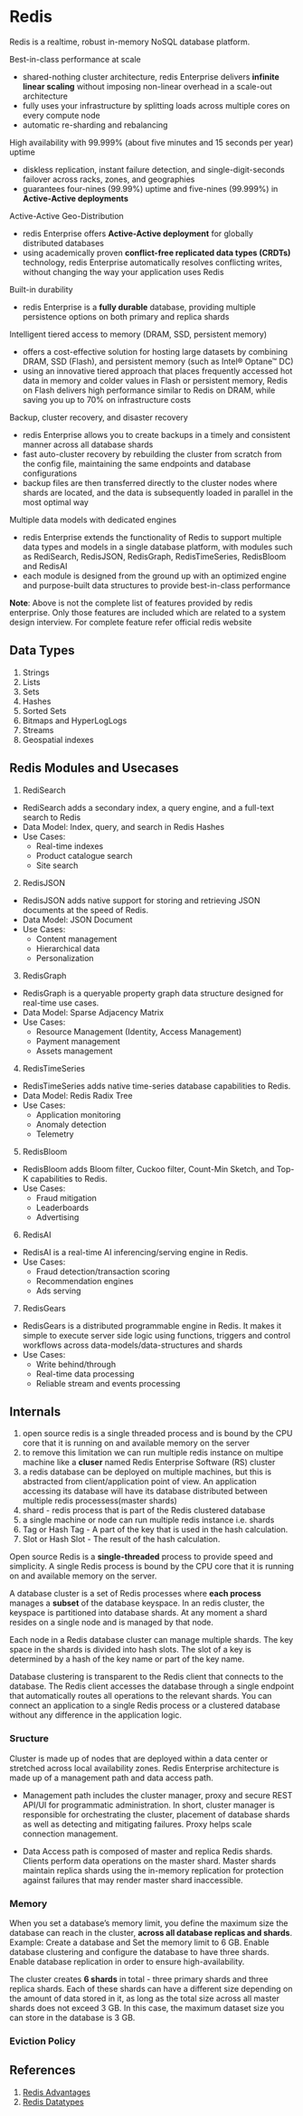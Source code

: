 # Redis

Redis is a realtime, robust in-memory NoSQL database platform.

Best-in-class performance at scale

- shared-nothing cluster architecture, redis Enterprise delivers **infinite linear scaling** without imposing non-linear overhead in a scale-out architecture
- fully uses your infrastructure by splitting loads across multiple cores on every compute node
- automatic re-sharding and rebalancing

High availability with 99.999% (about five minutes and 15 seconds per year) uptime

- diskless replication, instant failure detection, and single-digit-seconds failover across racks, zones, and geographies
- guarantees four-nines (99.99%) uptime and five-nines (99.999%) in **Active-Active deployments**

Active-Active Geo-Distribution

- redis Enterprise offers **Active-Active deployment** for globally distributed databases
- using academically proven **conflict-free replicated data types (CRDTs)** technology, redis Enterprise automatically resolves conflicting writes, without changing the way your application uses Redis

Built-in durability

- redis Enterprise is a **fully durable** database, providing multiple persistence options on both primary and replica shards

Intelligent tiered access to memory (DRAM, SSD, persistent memory)

- offers a cost-effective solution for hosting large datasets by combining DRAM, SSD (Flash), and persistent memory (such as Intel® Optane™ DC)
- using an innovative tiered approach that places frequently accessed hot data in memory and colder values in Flash or persistent memory, Redis on Flash delivers high performance similar to Redis on DRAM, while saving you up to 70% on infrastructure costs

Backup, cluster recovery, and disaster recovery

- redis Enterprise allows you to create backups in a timely and consistent manner across all database shards
- fast auto-cluster recovery by rebuilding the cluster from scratch from the config file, maintaining the same endpoints and database configurations
- backup files are then transferred directly to the cluster nodes where shards are located, and the data is subsequently loaded in parallel in the most optimal way

Multiple data models with dedicated engines

- redis Enterprise extends the functionality of Redis to support multiple data types and models in a single database platform, with modules such as RediSearch, RedisJSON, RedisGraph, RedisTimeSeries, RedisBloom and RedisAI
- each module is designed from the ground up with an optimized engine and purpose-built data structures to provide best-in-class performance

**Note**: Above is not the complete list of features provided by redis enterprise. Only those features are included which are related to a system design interview. For complete feature refer official redis website

## Data Types

1. Strings
2. Lists
3. Sets
4. Hashes
5. Sorted Sets
6. Bitmaps and HyperLogLogs
7. Streams
8. Geospatial indexes

## Redis Modules and Usecases

1. RediSearch

- RediSearch adds a secondary index, a query engine, and a full-text search to Redis
- Data Model: Index, query, and search in Redis Hashes
- Use Cases:
  - Real-time indexes
  - Product catalogue search
  - Site search

2. RedisJSON

- RedisJSON adds native support for storing and retrieving JSON documents at the speed of Redis.
- Data Model: JSON Document
- Use Cases:
  - Content management
  - Hierarchical data
  - Personalization

3. RedisGraph

- RedisGraph is a queryable property graph data structure designed for real-time use cases.
- Data Model: Sparse Adjacency Matrix
- Use Cases:
  - Resource Management (Identity, Access Management)
  - Payment management
  - Assets management

4. RedisTimeSeries

- RedisTimeSeries adds native time-series database capabilities to Redis.
- Data Model: Redis Radix Tree
- Use Cases:
  - Application monitoring
  - Anomaly detection
  - Telemetry

5. RedisBloom

- RedisBloom adds Bloom filter, Cuckoo filter, Count-Min Sketch, and Top-K capabilities to Redis.
- Use Cases:
  - Fraud mitigation
  - Leaderboards
  - Advertising

6. RedisAI

- RedisAI is a real-time AI inferencing/serving engine in Redis.
- Use Cases:
  - Fraud detection/transaction scoring
  - Recommendation engines
  - Ads serving

7. RedisGears

- RedisGears is a distributed programmable engine in Redis. It makes it simple to execute server side logic using functions, triggers and control workflows across data-models/data-structures and shards
- Use Cases:
  - Write behind/through
  - Real-time data processing
  - Reliable stream and events processing

## Internals
1. open source redis is a single threaded process and is bound by the CPU core that it is running on and available memory on the server
2. to remove this limitation we can run multiple redis instance on multipe machine like a **cluser** named Redis Enterprise Software (RS) cluster
3. a redis database can be deployed on multiple machines, but this is abstracted from client/application point of view. An application accessing its database will have its database distributed between multiple redis processess(master shards)
5. shard - redis process that is part of the Redis clustered database
6. a single machine or node can run multiple redis instance i.e. shards
7. Tag or Hash Tag - A part of the key that is used in the hash calculation.
8. Slot or Hash Slot - The result of the hash calculation.

Open source Redis is a **single-threaded** process to provide speed and simplicity. A single Redis process is bound by the CPU core that it is running on and available memory on the server.

A database cluster is a set of Redis processes where **each process** manages a **subset** of the database keyspace. In an redis cluster, the keyspace is partitioned into database shards. At any moment a shard resides on a single node and is managed by that node.

Each node in a Redis database cluster can manage multiple shards. The key space in the shards is divided into hash slots. The slot of a key is determined by a hash of the key name or part of the key name.

Database clustering is transparent to the Redis client that connects to the database. The Redis client accesses the database through a single endpoint that automatically routes all operations to the relevant shards. You can connect an application to a single Redis process or a clustered database without any difference in the application logic.





### Sructure
Cluster is made up of nodes that are deployed within a data center or stretched across local availability zones. Redis Enterprise architecture is made up of a management path and data access path.

- Management path includes the cluster manager, proxy and secure REST API/UI for programmatic administration. In short, cluster manager is responsible for orchestrating the cluster, placement of database shards as well as detecting and mitigating failures. Proxy helps scale connection management.

- Data Access path is composed of master and replica Redis shards. Clients perform data operations on the master shard. Master shards maintain replica shards using the in-memory replication for protection against failures that may render master shard inaccessible.


### Memory

When you set a database’s memory limit, you define the maximum size the database can reach in the cluster, **across all database replicas and shards**. Example: Create a database and Set the memory limit to 6 GB. Enable database clustering and configure the database to have three shards. Enable database replication in order to ensure high-availability.

The cluster creates **6 shards** in total - three primary shards and three replica shards. Each of these shards can have a different size depending on the amount of data stored in it, as long as the total size across all master shards does not exceed 3 GB. In this case, the maximum dataset size you can store in the database is 3 GB.

### Eviction Policy

## References

1. [Redis Advantages](https://redis.com/redis-enterprise/advantages/)
2. [Redis Datatypes](https://redis.io/docs/manual/data-types/)
